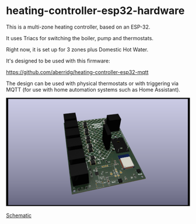 # heating-controller-esp32-hardware

This is a multi-zone heating controller, based on an ESP-32.

It uses Triacs for switching the boiler, pump and thermostats.

Right now, it is set up for 3 zones plus Domestic Hot Water.

It's designed to be used with this firmware:

https://github.com/aberridg/heating-controller-esp32-mqtt

The design can be used with physical thermostats or with triggering
via MQTT (for use with home automation systems such as Home Assistant).

![3D Rendering of PCB](heating-controller-esp32.png)

[Schematic](/heating-controller-esp32.pdf)
